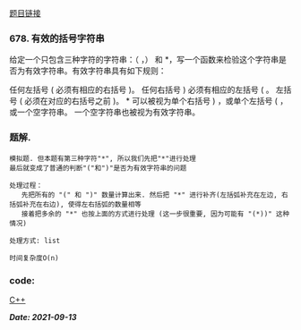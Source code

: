 [题目链接](https://leetcode-cn.com/problems/valid-parenthesis-string/)
    
### 678. 有效的括号字符串
   给定一个只包含三种字符的字符串：（ ，） 和 *，写一个函数来检验这个字符串是否为有效字符串。有效字符串具有如下规则：
   
   任何左括号 ( 必须有相应的右括号 )。
   任何右括号 ) 必须有相应的左括号 ( 。
   左括号 ( 必须在对应的右括号之前 )。
   * 可以被视为单个右括号 ) ，或单个左括号 ( ，或一个空字符串。
   一个空字符串也被视为有效字符串。
   
### 题解.
    模拟题. 但本题有第三种字符"*", 所以我们先把"*"进行处理
    最后就变成了普通的判断"("和")"是否为有效字符串的问题
    
    处理过程：
       先把所有的 "(" 和 ")" 数量计算出来. 然后把 "*" 进行补齐(左括弧补充在左边, 右括弧补充在右边), 使得左右括弧的数量相等
       接着把多余的 "*" 也按上面的方式进行处理 (这一步很重要, 因为可能有 "(*))" 这种情况)
       
    处理方式: list
    
    时间复杂度O(n)

### code:
[C++](https://github.com/Archangel59/LeetCode/blob/main/678/678.cpp)  

***Date: 2021-09-13***